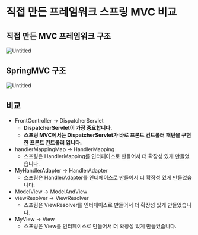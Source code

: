 # **직접 만든 프레임워크 스프링 MVC 비교**

## **직접 만든 MVC 프레임워크 구조**

![Untitled](https://s3.us-west-2.amazonaws.com/secure.notion-static.com/48e04983-f19a-4015-b305-61a3336d9102/Untitled.png?X-Amz-Algorithm=AWS4-HMAC-SHA256&X-Amz-Content-Sha256=UNSIGNED-PAYLOAD&X-Amz-Credential=AKIAT73L2G45EIPT3X45%2F20220206%2Fus-west-2%2Fs3%2Faws4_request&X-Amz-Date=20220206T125145Z&X-Amz-Expires=86400&X-Amz-Signature=74aa0119060460c73b0ec21786404e4f60268d6b7d09f2cdb0f07d06e3ee0fea&X-Amz-SignedHeaders=host&response-content-disposition=filename%20%3D%22Untitled.png%22&x-id=GetObject)

## **SpringMVC 구조**

![Untitled](https://www.notion.so/image/https%3A%2F%2Fs3-us-west-2.amazonaws.com%2Fsecure.notion-static.com%2F1e8e8339-a4e2-4571-b533-54b8964662a7%2FUntitled.png?table=block&id=ab58a2cc-d3ba-44c4-992a-5a8a0a7a6c34&spaceId=f034e1fe-a8bf-404e-9dd8-7d2ec0a2f3a9&width=1540&userId=3df801ed-a0e9-4f4e-9367-b72fdd17d55d&cache=v2)

## 비교

- FrontController → DispatcherServlet
    - **DispatcherServlet이 가장 중요합니다.**
    - **스프링 MVC에서는 DispatcherServlet가 바로 프론트 컨트롤러 패턴을 구현한 프론트 컨트롤러 입니다.**
- handlerMappingMap → HandlerMapping
    - 스프링은 HandlerMapping를 인터페이스로 만들어서 더 확장성 있게 만들었습니다.
- MyHandlerAdapter → HandlerAdapter
    - 스프링은 HandlerAdapter를 인터페이스로 만들어서 더 확장성 있게 만들었습니다.
- ModelView → ModelAndView
- viewResolver → ViewResolver
    - 스프링은 ViewResolver를 인터페이스로 만들어서 더 확장성 있게 만들었습니다.
- MyView → View
    - 스프링은 View를 인터페이스로 만들어서 더 확장성 있게 만들었습니다.